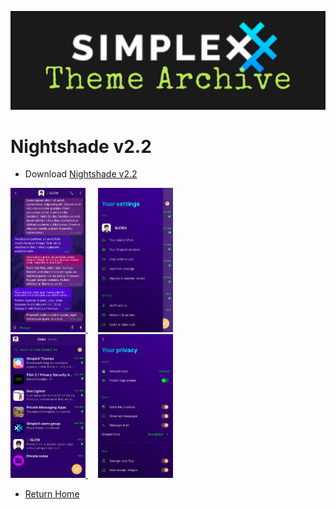 ![SxC Theme Archive Banner](../resources/SxC_themeBanner06.jpg)

# Nightshade v2.2

* Download [Nightshade v2.2](../themes/SxC_Nightshade-v2_2.theme)

<a href="../screenshots/SxC_Nightshade-v2_201.jpg" target="_blank">
	<img src="../screenshots/SxC_Nightshade-v2_201.jpg" width="120">
</a>&nbsp;&nbsp;&nbsp;
<a href="../screenshots/SxC_Nightshade-v2_202.jpg" target="_blank">
	<img src="../screenshots/SxC_Nightshade-v2_202.jpg" width="120">
</a>
<br>
<a href="../screenshots/SxC_Nightshade-v2_203.jpg" target="_blank">
	<img src="../screenshots/SxC_Nightshade-v2_203.jpg" width="120">
</a>&nbsp;&nbsp;&nbsp;
<a href="../screenshots/SxC_Nightshade-v2_204.jpg" target="_blank">
	<img src="../screenshots/SxC_Nightshade-v2_204.jpg" width="120">
</a>

* [Return Home](../)
